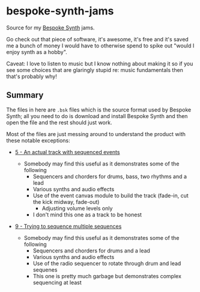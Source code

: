 # bespoke-synth-jams

Source for my [Bespoke Synth](bespokesynth.com) jams.

Go check out that piece of software, it's awesome, it's free and it's saved me a bunch of money I would have to otherwise spend to spike out "would I enjoy synth as a hobby".

Caveat: I love to listen to music but I know nothing about making it so if you see some choices that are glaringly stupid re: music fundamentals then that's probably why!

## Summary

The files in here are `.bsk` files which is the source format used by Bespoke Synth; all you need to do is download and install Bespoke Synth and then open the file and the rest should just work.

Most of the files are just messing around to understand the product with these notable exceptions:

- [5 - An actual track with sequenced events](5%20-%20An%20actual%20track%20with%20sequenced%20events.bsk)
  - Somebody may find this useful as it demonstrates some of the following
    - Sequencers and chorders for drums, bass, two rhythms and a lead
    - Various synths and audio effects
    - Use of the event canvas module to build the track (fade-in, cut the kick midway, fade-out)
      - Adjusting volume levels only
    - I don't mind this one as a track to be honest

- [9 - Trying to sequence multiple sequences](9%20-%20Trying%20to%20sequence%20multiple%20sequences.bsk)
  - Somebody may find this useful as it demonstrates some of the following
    - Sequencers and chorders for drums and a lead
    - Various synths and audio effects
    - Use of the radio sequencer to rotate through drum and lead sequenes
    - This one is pretty much garbage but demonstrates complex sequencing at least
